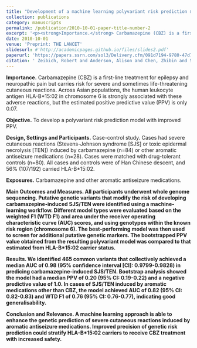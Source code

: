 ```yaml
---
title: "Development of a machine learning polyvariant risk prediction model for severe cutaneous adverse drug reactions to carbamazepine and other aromatic antiseizure medications"
collection: publications
category: manuscripts
permalink: /publication/2010-10-01-paper-title-number-2
excerpt: '<p><strong>Importance.</strong> Carbamazepine (CBZ) is a first-line treatment for epilepsy and neuropathic pain but carries risk for severe and sometimes life-threatening cutaneous reactions. Across Asian populations, the human leukocyte antigen HLA-B*15:02 in chromosome 6 is strongly associated with these adverse reactions, but the estimated positive predictive value (PPV) is only 0.07.</p><p><strong> Objective.</strong> To develop a polyvariant risk prediction model with improved PPV.</p><p><strong>Design, Settings and Participants.</strong> Case-control study. Cases had severe cutaneous reactions (Stevens-Johnson syndrome [SJS] or toxic epidermal necrolysis [TEN]) induced by carbamazepine (n=84) or other aromatic antiseizure medications (n=28). Cases were matched with drug-tolerant controls (n=80). All cases and controls were of Han Chinese descent, and 56% (107/192) carried HLA-B*15:02.</p><p><strong>Exposures.</strong> Carbamazepine and other aromatic antiseizure medications. <p><strong>Main Outcomes and Measures.</p> All participants underwent whole genome sequencing. Putative genetic variants that modify the risk of developing carbamazepine-induced SJS/TEN were identified using a machine-learning workflow. Different model types were evaluated based on the weighted F1 (WTD F1) and area under the receiver operating characteristic curve (AUC) scores, and using genotypes within the known risk region (chromosome 6). The best-performing model was then used to screen for additional putative genetic markers. The bootstrapped PPV value obtained from the resulting polyvariant model was compared to that estimated from HLA-B*15:02 carrier status.</p><p><strong>Results.</strong> We identified 465 common variants that collectively achieved a median AUC of 0.98 (95% confidence interval [CI]: 0.9799-0.9828) in predicing carbamazepine-induced SJS/TEN. Bootstrap analysis showed the model had a median PPV of 0.20 (95% CI: 0.19-0.22) and a negative predictive value of 1.0. In cases of SJS/TEN induced by aromatic medications other than CBZ, the model achieved AUC of 0.82 (95% CI: 0.82-0.83) and WTD F1 of 0.76 (95% CI: 0.76-0.77), indicating good generalisability.</p><p><strong>Conclusion and Relevance.</strong> A machine learning approach is able to enhance the genetic prediction of severe cutaneous reactions induced by aromatic antiseizure medications. Improved precision of genetic risk prediction could stratify HLA-B*15:02 carriers to receive CBZ treatment with increased safety.</p>'
date: 2010-10-01
venue: 'Preprint: THE LANCET'
slidesurl: #'http://academicpages.github.io/files/slides2.pdf'
paperurl: 'https://papers.ssrn.com/sol3/Delivery.cfm/091d7194-9780-47d7-9d4c-633ad0759e05-MECA.pdf?abstractid=5014142&mirid=1'
citation: ' Zeibich, Robert and Anderson, Alison and Chen, Zhibin and Shi, Yi-wu and Ng, Ching-Ching and Baum, Larry and Cherny, Stacey and Sham, Pak-Chung and Lim, Kheng Seang and Liao, Wei-Ping and O’Brien, Terence J. and Perucca, Piero and Kwan, Patrick. Development of a Machine Learning Polyvariant Risk Prediction Model for Severe Cutaneous Adverse Drug Reactions to Carbamazepine and Other Aromatic Antiseizure Medications. Available at SSRN: https://ssrn.com/abstract=5014142 or http://dx.doi.org/10.2139/ssrn.5014142.'
---
```

<p><strong>Importance.</strong> Carbamazepine (CBZ) is a first-line treatment for epilepsy and neuropathic pain but carries risk for severe and sometimes life-threatening cutaneous reactions. Across Asian populations, the human leukocyte antigen HLA-B*15:02 in chromosome 6 is strongly associated with these adverse reactions, but the estimated positive predictive value (PPV) is only 0.07.</p><p><strong> Objective.</strong> To develop a polyvariant risk prediction model with improved PPV.</p>
<p><strong>Design, Settings and Participants.</strong> Case-control study. Cases had severe cutaneous reactions (Stevens-Johnson syndrome [SJS] or toxic epidermal necrolysis [TEN]) induced by carbamazepine (n=84) or other aromatic antiseizure medications (n=28). Cases were matched with drug-tolerant controls (n=80). All cases and controls were of Han Chinese descent, and 56% (107/192) carried HLA-B*15:02.</p>
<p><strong>Exposures.</strong> Carbamazepine and other aromatic antiseizure medications.</p> 
<p><strong>Main Outcomes and Measures. All participants underwent whole genome sequencing. Putative genetic variants that modify the risk of developing carbamazepine-induced SJS/TEN were identified using a machine-learning workflow. Different model types were evaluated based on the weighted F1 (WTD F1) and area under the receiver operating characteristic curve (AUC) scores, and using genotypes within the known risk region (chromosome 6). The best-performing model was then used to screen for additional putative genetic markers. The bootstrapped PPV value obtained from the resulting polyvariant model was compared to that estimated from HLA-B*15:02 carrier status.</p>
<p><strong>Results.</strong> We identified 465 common variants that collectively achieved a median AUC of 0.98 (95% confidence interval [CI]: 0.9799-0.9828) in predicing carbamazepine-induced SJS/TEN. Bootstrap analysis showed the model had a median PPV of 0.20 (95% CI: 0.19-0.22) and a negative predictive value of 1.0. In cases of SJS/TEN induced by aromatic medications other than CBZ, the model achieved AUC of 0.82 (95% CI: 0.82-0.83) and WTD F1 of 0.76 (95% CI: 0.76-0.77), indicating good generalisability.</p>
<p><strong>Conclusion and Relevance.</strong> A machine learning approach is able to enhance the genetic prediction of severe cutaneous reactions induced by aromatic antiseizure medications. Improved precision of genetic risk prediction could stratify HLA-B*15:02 carriers to receive CBZ treatment with increased safety.</p> 